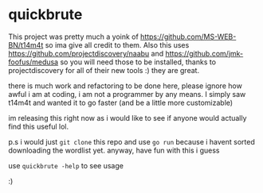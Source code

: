 # quickbrute

This project was pretty much a yoink of https://github.com/MS-WEB-BN/t14m4t so ima give all credit to them. Also this uses https://github.com/projectdiscovery/naabu and https://github.com/jmk-foofus/medusa so you will need those to be installed, thanks to projectdiscovery for all of their new tools :) they are great.

there is much work and refactoring to be done here, please ignore how awful i am at coding, i am not a programmer by any means. I simply saw t14m4t and wanted it to go faster (and be a little more customizable)

im releasing this right now as i would like to see if anyone would actually find this useful lol.

p.s i would just `git clone` this repo and use `go run` because i havent sorted downloading the wordlist yet. anyway, have fun with this i guess

use `quickbrute -help` to see usage

:)
